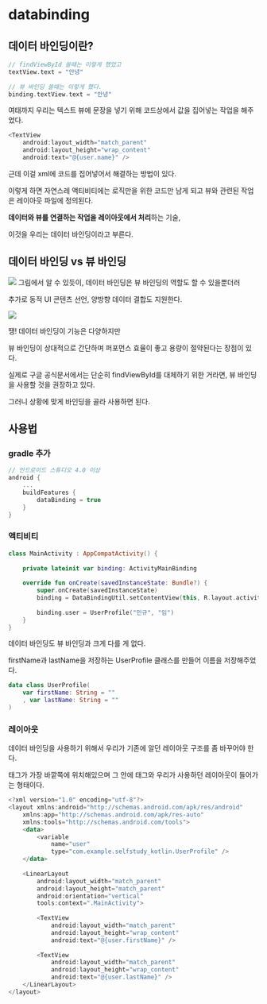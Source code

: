 # databinding
## 데이터 바인딩이란?
```kotlin
// findViewById 쓸때는 이렇게 했었고
textView.text = "안녕" 
 
// 뷰 바인딩 쓸때는 이렇게 했다.
binding.textView.text = "안녕"
```
여태까지 우리는 텍스트 뷰에 문장을 넣기 위해 코드상에서 값을 집어넣는 작업을 해주었다.
```kotlin
<TextView
    android:layout_width="match_parent"
    android:layout_height="wrap_content"
    android:text="@{user.name}" />

```
근데 이걸 xml에 코드를 집어넣어서 해결하는 방법이 있다.

이렇게 하면 자연스레 액티비티에는 로직만을 위한 코드만 남게 되고 뷰와 관련된 작업은 레이아웃 파일에 정의된다.

**데이터와 뷰를 연결하는 작업을 레이아웃에서 처리**하는 기술,

이것을 우리는 데이터 바인딩이라고 부른다.

## 데이터 바인딩 vs 뷰 바인딩

<img src="https://user-images.githubusercontent.com/48902047/142985022-78607cc8-f8ef-4efc-a57a-18c1cf385d81.png"></img>
그림에서 알 수 있듯이, 데이터 바인딩은 뷰 바인딩의 역할도 할 수 있을뿐더러

추가로 동적 UI 콘텐츠 선언, 양방향 데이터 결합도 지원한다.

<img src="https://user-images.githubusercontent.com/48902047/142985113-01f61b8c-84e9-4c77-9c11-c32dd74a2bd0.png"></img>

땡! 데이터 바인딩이 기능은 다양하지만

뷰 바인딩이 상대적으로 간단하며 퍼포먼스 효율이 좋고 용량이 절약된다는 장점이 있다.

실제로 구글 공식문서에서는 단순히 findViewById를 대체하기 위한 거라면, 뷰 바인딩을 사용할 것을 권장하고 있다.

그러니 상황에 맞게 바인딩을 골라 사용하면 된다.

## 사용법

### gradle 추가

```kotlin
// 안드로이드 스튜디오 4.0 이상
android {
    ...
    buildFeatures {
        dataBinding = true
    }
}
```
### 액티비티
```kotlin
class MainActivity : AppCompatActivity() {
 
    private lateinit var binding: ActivityMainBinding
 
    override fun onCreate(savedInstanceState: Bundle?) {
        super.onCreate(savedInstanceState)
        binding = DataBindingUtil.setContentView(this, R.layout.activity_main)
 
        binding.user = UserProfile("민규", "임")
    }
}
```
데이터 바인딩도 뷰 바인딩과 크게 다를 게 없다.

firstName과 lastName을 저장하는 UserProfile 클래스를 만들어 이름을 저장해주었다.
```kotlin
data class UserProfile(
    var firstName: String = ""
    , var lastName: String = ""
)
```

### 레이아웃
데이터 바인딩을 사용하기 위해서 우리가 기존에 알던 레이아웃 구조를 좀 바꾸어야 한다.

<layout> 태그가 가장 바깥쪽에 위치해있으며 그 안에 <data> 태그와 우리가 사용하던 레이아웃이 들어가는 형태이다.

```kotlin
<?xml version="1.0" encoding="utf-8"?>
<layout xmlns:android="http://schemas.android.com/apk/res/android"
    xmlns:app="http://schemas.android.com/apk/res-auto"
    xmlns:tools="http://schemas.android.com/tools">
    <data>
        <variable
            name="user"
            type="com.example.selfstudy_kotlin.UserProfile" />
    </data>
 
    <LinearLayout
        android:layout_width="match_parent"
        android:layout_height="match_parent"
        android:orientation="vertical"
        tools:context=".MainActivity">
 
        <TextView
            android:layout_width="match_parent"
            android:layout_height="wrap_content"
            android:text="@{user.firstName}" />
 
        <TextView
            android:layout_width="match_parent"
            android:layout_height="wrap_content"
            android:text="@{user.lastName}" />
    </LinearLayout>
</layout>
```
